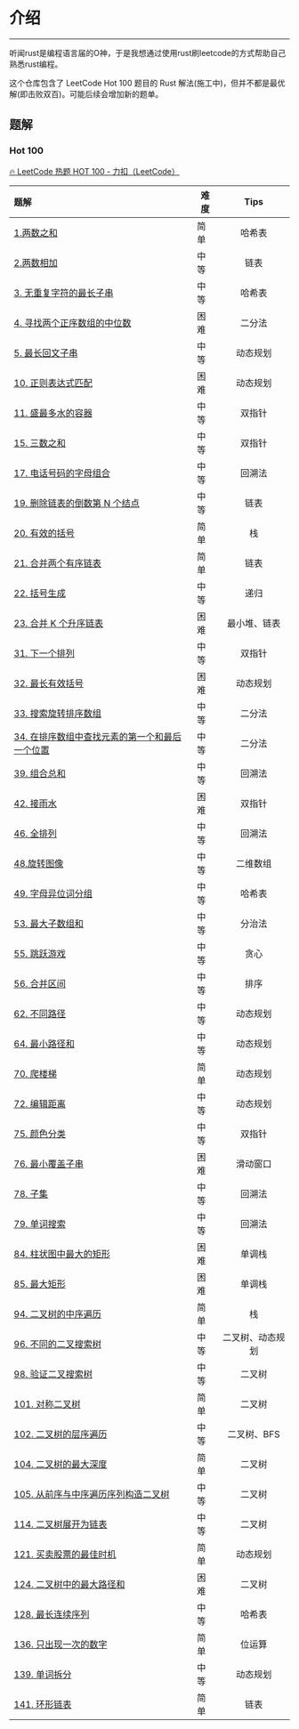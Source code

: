 # 介绍

---

听闻rust是编程语言届的O神，于是我想通过使用rust刷leetcode的方式帮助自己熟悉rust编程。

这个仓库包含了 LeetCode Hot 100 题目的 Rust 解法(施工中)，但并不都是最优解(即击败双百)。可能后续会增加新的题单。

## 题解

### Hot 100

[🔥 LeetCode 热题 HOT 100 - 力扣（LeetCode）](https://leetcode.cn/problem-list/2cktkvj/)

| 题解                                                         | 难度 |       Tips       |
| :----------------------------------------------------------- | ---- | :--------------: |
| [1.两数之和](https://github.com/haolian123/Rust-For-LeetCode/blob/main/Hot%20100/1.two_sum.rs) | 简单 |      哈希表      |
| [2.两数相加](https://github.com/haolian123/Rust-For-LeetCode/blob/main/Hot%20100/2.add_two_numbers.rs) | 中等 |       链表       |
| [3. 无重复字符的最长子串](https://github.com/haolian123/Rust-For-LeetCode/blob/main/Hot%20100/3.length_of_longest_substring.rs) | 中等 |      哈希表      |
| [4. 寻找两个正序数组的中位数](https://github.com/haolian123/Rust-For-LeetCode/blob/main/Hot%20100/4.find_median_sorted_arrays.rs) | 困难 |      二分法      |
| [5. 最长回文子串](https://github.com/haolian123/Rust-For-LeetCode/blob/main/Hot%20100/5.longest_palindrome.rs) | 中等 |     动态规划     |
| [10. 正则表达式匹配](https://github.com/haolian123/Rust-For-LeetCode/blob/main/Hot%20100/6.is_match.rs) | 困难 |     动态规划     |
| [11. 盛最多水的容器](https://github.com/haolian123/Rust-For-LeetCode/blob/main/Hot%20100/7.max_area.rs) | 中等 |      双指针      |
| [15. 三数之和](https://github.com/haolian123/Rust-For-LeetCode/blob/main/Hot%20100/8.three_sum.rs) | 中等 |      双指针      |
| [17. 电话号码的字母组合](https://github.com/haolian123/Rust-For-LeetCode/blob/main/Hot%20100/9.letter_combinations.rs) | 中等 |      回溯法      |
| [19. 删除链表的倒数第 N 个结点](https://github.com/haolian123/Rust-For-LeetCode/blob/main/Hot%20100/10.remove_nth_from_end.rs) | 中等 |       链表       |
| [20. 有效的括号](https://github.com/haolian123/Rust-For-LeetCode/blob/main/Hot%20100/11.is_valid.rs) | 简单 |        栈        |
| [21. 合并两个有序链表](https://github.com/haolian123/Rust-For-LeetCode/blob/main/Hot%20100/12.merge_two_lists.rs) | 简单 |       链表       |
| [22. 括号生成](https://github.com/haolian123/Rust-For-LeetCode/blob/main/Hot%20100/13.generate_parenthesis.rs) | 中等 |       递归       |
| [23. 合并 K 个升序链表](https://github.com/haolian123/Rust-For-LeetCode/blob/main/Hot%20100/14.merge_k_lists.rs) | 困难 |   最小堆、链表   |
| [31. 下一个排列](https://github.com/haolian123/Rust-For-LeetCode/blob/main/Hot%20100/15.next_permutation.rs) | 中等 |      双指针      |
| [32. 最长有效括号](https://github.com/haolian123/Rust-For-LeetCode/blob/main/Hot%20100/16.longest_valid_parentheses.rs) | 困难 |     动态规划     |
| [33. 搜索旋转排序数组](https://github.com/haolian123/Rust-For-LeetCode/blob/main/Hot%20100/17.search.rs) | 中等 |      二分法      |
| [34. 在排序数组中查找元素的第一个和最后一个位置](https://github.com/haolian123/Rust-For-LeetCode/blob/main/Hot%20100/18.search_range.rs) | 中等 |      二分法      |
| [39. 组合总和](https://github.com/haolian123/Rust-For-LeetCode/blob/main/Hot%20100/19.combination_sum.rs) | 中等 |      回溯法      |
| [42. 接雨水](https://github.com/haolian123/Rust-For-LeetCode/blob/main/Hot%20100/20.trap.rs) | 困难 |      双指针      |
| [46. 全排列](https://github.com/haolian123/Rust-For-LeetCode/blob/main/Hot%20100/21.permute.rs) | 中等 |      回溯法      |
| [48.旋转图像](https://github.com/haolian123/Rust-For-LeetCode/blob/main/Hot%20100/22.rotate.rs) | 中等 |     二维数组     |
| [49. 字母异位词分组](https://github.com/haolian123/Rust-For-LeetCode/blob/main/Hot%20100/23.group_anagrams.rs) | 中等 |      哈希表      |
| [53. 最大子数组和](https://github.com/haolian123/Rust-For-LeetCode/blob/main/Hot%20100/24.max_sub_array.rs) | 中等 |      分治法      |
| [55. 跳跃游戏](https://github.com/haolian123/Rust-For-LeetCode/blob/main/Hot%20100/25.can_jump.rs) | 中等 |       贪心       |
| [56. 合并区间](https://github.com/haolian123/Rust-For-LeetCode/blob/main/Hot%20100/26.merge.rs) | 中等 |       排序       |
| [62. 不同路径](https://github.com/haolian123/Rust-For-LeetCode/blob/main/Hot%20100/27.unique_paths.rs) | 中等 |     动态规划     |
| [64. 最小路径和](https://github.com/haolian123/Rust-For-LeetCode/blob/main/Hot%20100/28.min_path_sum.rs) | 中等 |     动态规划     |
| [70. 爬楼梯](https://github.com/haolian123/Rust-For-LeetCode/blob/main/Hot%20100/29.climb_stairs.rs) | 简单 |     动态规划     |
| [72. 编辑距离](https://github.com/haolian123/Rust-For-LeetCode/blob/main/Hot%20100/30.min_distance.rs) | 中等 |     动态规划     |
| [75. 颜色分类](https://github.com/haolian123/Rust-For-LeetCode/blob/main/Hot%20100/31.sort_colors.rs) | 中等 |      双指针      |
| [76. 最小覆盖子串](https://github.com/haolian123/Rust-For-LeetCode/blob/main/Hot%20100/32.min_window.rs) | 困难 |     滑动窗口     |
| [78. 子集](https://github.com/haolian123/Rust-For-LeetCode/blob/main/Hot%20100/33.subsets.rs) | 中等 |      回溯法      |
| [79. 单词搜索](https://github.com/haolian123/Rust-For-LeetCode/blob/main/Hot%20100/34.exist.rs) | 中等 |      回溯法      |
| [84. 柱状图中最大的矩形](https://github.com/haolian123/Rust-For-LeetCode/blob/main/Hot%20100/35.largest_rectangle_area.rs) | 困难 |      单调栈      |
| [85. 最大矩形](https://github.com/haolian123/Rust-For-LeetCode/blob/main/Hot%20100/36.maximal_rectangle.rs) | 困难 |      单调栈      |
| [94. 二叉树的中序遍历](https://github.com/haolian123/Rust-For-LeetCode/blob/main/Hot%20100/37.inorder_traversal.rs) | 简单 |        栈        |
| [96. 不同的二叉搜索树](https://github.com/haolian123/Rust-For-LeetCode/blob/main/Hot%20100/38.num_trees.rs) | 中等 | 二叉树、动态规划 |
| [98. 验证二叉搜索树](https://github.com/haolian123/Rust-For-LeetCode/blob/main/Hot%20100/39.is_valid_bst.rs) | 中等 |      二叉树      |
| [101. 对称二叉树](https://github.com/haolian123/Rust-For-LeetCode/blob/main/Hot%20100/40.is_symmetric.rs) | 简单 |      二叉树      |
| [102. 二叉树的层序遍历](https://github.com/haolian123/Rust-For-LeetCode/blob/main/Hot%20100/41.level_order.rs) | 中等 |   二叉树、BFS    |
| [104. 二叉树的最大深度](https://github.com/haolian123/Rust-For-LeetCode/blob/main/Hot%20100/42.max_depth.rs) | 简单 |      二叉树      |
| [105. 从前序与中序遍历序列构造二叉树](https://github.com/haolian123/Rust-For-LeetCode/blob/main/Hot%20100/43.build_tree.rs) | 中等 |      二叉树      |
| [114. 二叉树展开为链表](https://github.com/haolian123/Rust-For-LeetCode/blob/main/Hot%20100/44.flatten.rs) | 中等 |      二叉树      |
| [121. 买卖股票的最佳时机](https://github.com/haolian123/Rust-For-LeetCode/blob/main/Hot%20100/45.max_profit.rs) | 简单 |     动态规划     |
| [124. 二叉树中的最大路径和](https://github.com/haolian123/Rust-For-LeetCode/blob/main/Hot%20100/46.max_path_sum.rs) | 困难 |      二叉树      |
| [128. 最长连续序列](https://github.com/haolian123/Rust-For-LeetCode/blob/main/Hot%20100/47.longest_consecutive.rs) | 中等 |      哈希表      |
| [136. 只出现一次的数字](https://github.com/haolian123/Rust-For-LeetCode/blob/main/Hot%20100/48.single_number.rs) | 简单 |      位运算      |
| [139. 单词拆分](https://github.com/haolian123/Rust-For-LeetCode/blob/main/Hot%20100/49.word_break.rs) | 中等 |     动态规划     |
| [141. 环形链表](https://github.com/haolian123/Rust-For-LeetCode/blob/main/Hot%20100/50.has_cycle.rs) | 简单 |       链表       |


